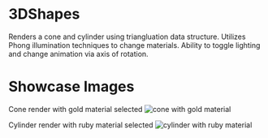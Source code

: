 # 3DShapes
Renders a cone and cylinder using triangluation data structure. Utilizes Phong illumination techniques to change materials.
Ability to toggle lighting and change animation via axis of rotation.

# Showcase Images
Cone render with gold material selected
![cone with gold material](https://i.imgur.com/jszFU5g.png)

Cylinder render with ruby material selected
![cylinder with ruby material](https://i.imgur.com/EjTKGVc.png)
